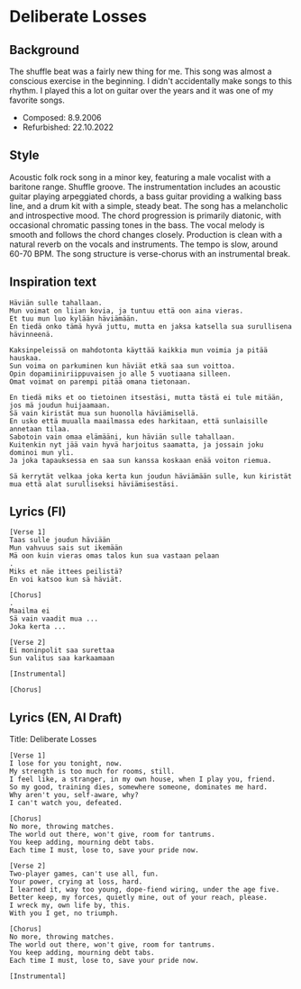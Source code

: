 # Deliberate Losses

## Background
The shuffle beat was a fairly new thing for me. This song was almost a conscious exercise in the beginning. I didn't accidentally make songs to this rhythm. I played this a lot on guitar over the years and it was one of my favorite songs.

- Composed: 8.9.2006
- Refurbished: 22.10.2022

## Style
Acoustic folk rock song in a minor key, featuring a male vocalist with a baritone range.
Shuffle groove.
The instrumentation includes an acoustic guitar playing arpeggiated chords, a bass guitar providing a walking bass line, and a drum kit with a simple, steady beat.
The song has a melancholic and introspective mood.
The chord progression is primarily diatonic, with occasional chromatic passing tones in the bass.
The vocal melody is smooth and follows the chord changes closely.
Production is clean with a natural reverb on the vocals and instruments.
The tempo is slow, around 60-70 BPM.
The song structure is verse-chorus with an instrumental break.

## Inspiration text
```
Häviän sulle tahallaan.
Mun voimat on liian kovia, ja tuntuu että oon aina vieras.
Et tuu mun luo kylään häviämään.
En tiedä onko tämä hyvä juttu, mutta en jaksa katsella sua surullisena hävinneenä.

Kaksinpeleissä on mahdotonta käyttää kaikkia mun voimia ja pitää hauskaa.
Sun voima on parkuminen kun häviät etkä saa sun voittoa.
Opin dopamiiniriippuvaisen jo alle 5 vuotiaana silleen.
Omat voimat on parempi pitää omana tietonaan.

En tiedä miks et oo tietoinen itsestäsi, mutta tästä ei tule mitään, jos mä joudun huijaamaan.
Sä vain kiristät mua sun huonolla häviämisellä.
En usko että muualla maailmassa edes harkitaan, että sunlaisille annetaan tilaa.
Sabotoin vain omaa elämääni, kun häviän sulle tahallaan.
Kuitenkin nyt jää vain hyvä harjoitus saamatta, ja jossain joku dominoi mun yli.
Ja joka tapauksessa en saa sun kanssa koskaan enää voiton riemua.

Sä kerrytät velkaa joka kerta kun joudun häviämään sulle, kun kiristät mua että alat surulliseksi häviämisestäsi.
```


## Lyrics (FI)
```
[Verse 1]
Taas sulle joudun häviään
Mun vahvuus sais sut ikemään
Mä oon kuin vieras omas talos kun sua vastaan pelaan
.
Miks et näe ittees peilistä?
En voi katsoo kun sä häviät.

[Chorus]
.
Maailma ei
Sä vain vaadit mua ...
Joka kerta ...

[Verse 2]
Ei moninpolit saa surettaa
Sun valitus saa karkaamaan

[Instrumental]

[Chorus]

```


## Lyrics (EN, AI Draft)
Title: Deliberate Losses

```
[Verse 1]
I lose for you tonight, now.
My strength is too much for rooms, still.
I feel like, a stranger, in my own house, when I play you, friend.
So my good, training dies, somewhere someone, dominates me hard.
Why aren't you, self-aware, why?
I can't watch you, defeated.

[Chorus]
No more, throwing matches.
The world out there, won't give, room for tantrums.
You keep adding, mourning debt tabs.
Each time I must, lose to, save your pride now.

[Verse 2]
Two-player games, can't use all, fun.
Your power, crying at loss, hard.
I learned it, way too young, dope-fiend wiring, under the age five.
Better keep, my forces, quietly mine, out of your reach, please.
I wreck my, own life by, this.
With you I get, no triumph.

[Chorus]
No more, throwing matches.
The world out there, won't give, room for tantrums.
You keep adding, mourning debt tabs.
Each time I must, lose to, save your pride now.

[Instrumental]
```
